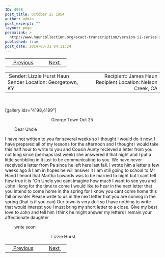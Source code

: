 ```yaml
---
ID: 4968
post_title: October 25 1854
author: admin
post_excerpt: ""
layout: page
permalink: >
  http://www.hauncollection.org/exact-transcription/version-ii-series-ii/october-25-1854/
published: true
post_date: 2014-03-31 04:11:24
---
```

<table style="width: 100%;" align="center">
<tbody>
<tr>
<td width="50%"> <a href="http://www.hauncollection.org/version-2/version-ii-series-ii/october-18-1854/"><img src="https://lh3.googleusercontent.com/-EFJpxxNiPNw/VqgtWBCZrMI/AAAAAAAAAFU/WfY4lPFWWkg/s800-Ic42/Soeb-Plain-Arrows-8-10px.png" alt="" width="10" height="10" /> Previous</a></td>
<td style="text-align: right;"> <a href="http://www.hauncollection.org/version-2/version-ii-series-ii/november-13-1854/">Next <img src="https://lh3.googleusercontent.com/-67k0cYlpXHw/VqgtWKz1MXI/AAAAAAAAAFU/k9PW_Piyurk/s800-Ic42/Soeb-Plain-Arrows-5-10px.png" alt="" width="10" height="10" /></a></td>
</tr>
</tbody>
</table>
<table style="width: 100%;" align="center">
<tbody>
<tr>
<td width="50%"> Sender: Lizzie Hurst Haun
Sender Location: Georgetown, KY</td>
<td style="text-align: right;">Recipient: James Haun
Recipient Location: Nelson Creek, CA</td>
</tr>
</tbody>
</table>
&nbsp;

[gallery ids="4198,4199"]
<p style="padding-left: 150px;">George Town Oct 25</p>
<p style="padding-left: 30px;">Dear Uncle</p>
I have not written
to you for several weeks so I thought
I would do it now. I have prepared
all of my lessons for the afternoon
and I thought I would take this half
hour to write to you and Cousin
Aunty recieved a letter from you
not long since (perhaps last week)
she answered it that night and I
put a little scribbling in it just
to be communicating to you. We
have never received a letter from
Pa since he left here last
fall. I wrote him a letter a few
weeks ago &amp; I am in hopes he
will answer it I am still
going to school to Mr Hand
I heard that Martha
Lowards was to be married to night
but I cant tell how true it is
“Oh Uncle you cant imagine
how much I want to see you and
John I long for the time to come
I would like to hear in the
next letter that you intend
to come home in the spring for
I know you cant come home
this fall or winter Please write
to us in the next letter that
you are coming in the spring
(that is if you can) Our town
is very dull so I have nothing
to write that would interest you
I must bring my short letter to
a close. Give my best love to
John and tell him I think he
might answer my letters I
remain your affectionate daughter
<p style="padding-left: 30px;">write soon</p>
<p style="padding-left: 150px;">Lizzie Hurst</p>

<table style="width: 100%;" align="center">
<tbody>
<tr>
<td width="50%"> <a href="http://www.hauncollection.org/version-2/version-ii-series-ii/october-18-1854/"><img src="https://lh3.googleusercontent.com/-EFJpxxNiPNw/VqgtWBCZrMI/AAAAAAAAAFU/WfY4lPFWWkg/s800-Ic42/Soeb-Plain-Arrows-8-10px.png" alt="" width="10" height="10" /> Previous</a></td>
<td style="text-align: right;"> <a href="http://www.hauncollection.org/version-2/version-ii-series-ii/november-13-1854/">Next <img src="https://lh3.googleusercontent.com/-67k0cYlpXHw/VqgtWKz1MXI/AAAAAAAAAFU/k9PW_Piyurk/s800-Ic42/Soeb-Plain-Arrows-5-10px.png" alt="" width="10" height="10" /></a></td>
</tr>
</tbody>
</table>